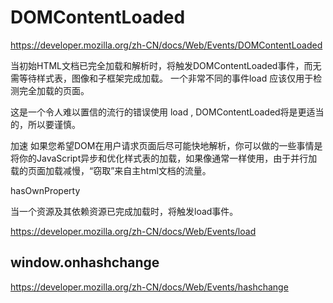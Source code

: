 # DOMContentLoaded



https://developer.mozilla.org/zh-CN/docs/Web/Events/DOMContentLoaded




当初始HTML文档已完全加载和解析时，将触发DOMContentLoaded事件，而无需等待样式表，图像和子框架完成加载。
一个非常不同的事件load 应该仅用于检测完全加载的页面。

这是一个令人难以置信的流行的错误使用 load , DOMContentLoaded将是更适当的，所以要谨慎。


加速 
如果您希望DOM在用户请求页面后尽可能快地解析，你可以做的一些事情是将你的JavaScript异步和优化样式表的加载，如果像通常一样使用，由于并行加载的页面加载减慢，“窃取”来自主html文档的流量。




hasOwnProperty




当一个资源及其依赖资源已完成加载时，将触发load事件。


https://developer.mozilla.org/zh-CN/docs/Web/Events/load



## window.onhashchange



https://developer.mozilla.org/zh-CN/docs/Web/Events/hashchange
















